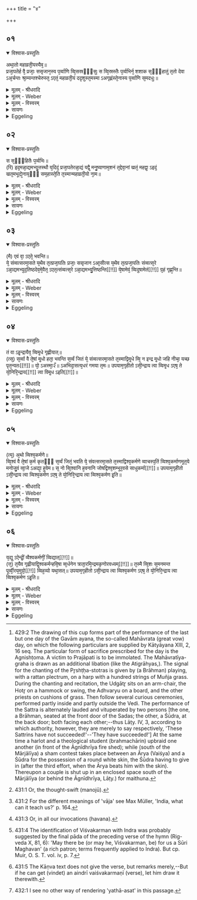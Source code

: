 +++
title = "४"

+++


## ०१


<details open><summary>विश्वास-प्रस्तुतिः</summary>

अथा᳘तो महाव्रती᳘यस्यैव᳘॥  
प्रजा᳘पतेर्ह वै᳘ प्रजाः᳘ ससृजान᳘स्य प᳘र्व्वाणि व्वि᳘सस्रᳫँ᳭सुः स व्वि᳘स्रस्तैः प᳘र्व्वभिर्न᳘ शशाक स᳘ᳫँ᳘हातुं त᳘तो देवा ऽअ᳘र्चन्तः श्रा᳘म्यन्तश्चेरुस्त᳘ ऽएतं᳘ महाव्रती᳘यं ददृशुस्त᳘मस्मा ऽअगृह्णंस्ते᳘नास्य प᳘र्व्वाणि स᳘मदधुः॥
</details>

<details><summary>मूलम् - श्रीधरादि</summary>

अथा᳘तो महाव्रती᳘यस्यैव᳘॥  
प्रजा᳘पतेर्ह वै᳘ प्रजाः᳘ ससृजान᳘स्य प᳘र्व्वाणि व्वि᳘सस्रᳫँ᳭सुः स व्वि᳘स्रस्तैः प᳘र्व्वभिर्न᳘ शशाक स᳘ᳫँ᳘हातुं त᳘तो देवा ऽअ᳘र्चन्तः श्रा᳘म्यन्तश्चेरुस्त᳘ ऽएतं᳘ महाव्रती᳘यं ददृशुस्त᳘मस्मा ऽअगृह्णंस्ते᳘नास्य प᳘र्व्वाणि स᳘मदधुः॥
</details>

<details><summary>मूलम् - Weber</summary>

अथा᳘तो महाव्रती᳘यस्यैव᳟॥  
प्रजा᳘पतेर्ह वै᳘ प्रजाः᳘ ससृजान᳘स्य प᳘र्वाणि वि᳘सस्रंसुः स वि᳘स्रस्तैः प᳘र्वभिर्न᳘ शशाक स᳘ᳫं᳘हातुं त᳘तो देवा अ᳘र्चन्तः श्रा᳘म्यन्तश्चेरुस्त᳘ एत᳘म् महाव्रती᳘यं ददृशुस्त᳘मस्मा अगृह्णस्ते᳘नास्य प᳘र्वाणि स᳘मदधुः॥
</details>

<details><summary>मूलम् - विस्वरम्</summary>


</details>

<details><summary>सायणः</summary>

…
</details>

<details><summary>Eggeling</summary>

1. Then as to the Mahāvratīya (graha) [^egg_995]. Now when Prajāpati had created the living beings, his

[^egg_995]: 429:2 The drawing of this cup forms part of the performance of the last but one day of the Gavām ayana, the so-called Mahāvrata (great vow) day, on which the following particulars are supplied by Kātyāyana XIII, 2, 16 seq. The particular form of sacrifice prescribed for the day is the Agnishṭoma. A victim to Prajāpati is to be immolated. The Mahāvratīya-graha is drawn as an additional libation (like the Atigrāhyas,). The signal for the chanting of the Pr̥shṭḥa-stotras is given by (a Brāhman) playing, with a rattan plectrum, on a harp with a hundred strings of  Muñja grass. During the chanting and recitation, the Udgātr̥ sits on an arm-chair, the Hotr̥ on a hammock or swing, the Adhvaryu on a board, and the other priests on cushions of grass. Then follow several curious ceremonies, performed partly inside and partly outside the Vedi. The performance of the Sattra is alternately lauded and vituperated by two persons [the one, a Brāhman, seated at the front door of the Sadas; the other, a Śūdra, at the back door; both facing each other;--thus Lāṭy. IV, 3, according to which authority, however, they are merely to say respectively, 'These Sattrins have not succeeded!'--'They have succeeded!'] At the same time a harlot and a theological student (brahmachārin) upbraid one another (in front of the Āgnīdhrīya fire shed); while (south of the Mārjālīya) a sham contest takes place between an Ārya (Vaiśya) and a Śūdra for the possession of a round white skin, the Śūdra having to give in (after the third effort, when the Ārya beats him with the skin). Thereupon a couple is shut up in an enclosed space south of the Mārjālīya (or behind the Āgnīdhrīya, Lāṭy.) for maithuna.

joints were relaxed: with his relaxed joints he was unable to raise himself. Then the gods went on praising and toiling. They saw this Mahāvratīya (cup) and drew it for him: thereby they restored his joints.
</details>


## ०२


<details open><summary>विश्वास-प्रस्तुतिः</summary>

स स᳘ᳫँ᳘हितैः प᳘र्व्वभिः॥  
(रि) इद᳘मन्ना᳘द्यमभ्यु᳘त्तस्थौ य᳘दिदं᳘ प्रजा᳘पतेरन्ना᳘द्यं यद्वै᳘ मनु᳘ष्याणाम᳘शनं त᳘द्देवा᳘नां व्व्रतं᳘ महद्वा᳘ ऽइदं᳘ व्व्रत᳘मभूद्ये᳘नाय᳘ᳫँ᳘ सम᳘हास्ते᳘ति त᳘स्मान्महाव्रती᳘यो ना᳘म॥
</details>

<details><summary>मूलम् - श्रीधरादि</summary>

स स᳘ᳫँ᳘हितैः प᳘र्व्वभिः॥  
(रि) इद᳘मन्ना᳘द्यमभ्यु᳘त्तस्थौ य᳘दिदं᳘ प्रजा᳘पतेरन्ना᳘द्यं यद्वै᳘ मनु᳘ष्याणाम᳘शनं त᳘द्देवा᳘नां व्व्रतं᳘ महद्वा᳘ ऽइदं᳘ व्व्रत᳘मभूद्ये᳘नाय᳘ᳫँ᳘ सम᳘हास्ते᳘ति त᳘स्मान्महाव्रती᳘यो ना᳘म॥
</details>

<details><summary>मूलम् - Weber</summary>

स स᳘ᳫं᳘हितैः प᳘र्वभिः॥  
इद᳘मन्ना᳘द्यमभ्यु᳘त्तस्थौ य᳘दिद᳘म् प्रजा᳘पतेरन्ना᳘द्यं यद्वै᳘ मनुॗष्याणाम᳘शनं त᳘द्देवा᳘नां व्रत᳘म् महद्वा᳘ इदं᳘ व्रत᳘मभूद्ये᳘नाय᳘ᳫं᳘ सम᳘हास्ते᳘ति त᳘स्मान्महाव्रती᳘यो ना᳘म॥
</details>

<details><summary>मूलम् - विस्वरम्</summary>


</details>

<details><summary>सायणः</summary>

…
</details>

<details><summary>Eggeling</summary>

2. With his joints thus restored, he approached this food, what food of Prajāpati there is,--for what eating is to men, that the vrata (fast-food, or religious observance generally) is to the gods. And because (they say), 'Great, indeed, is this vrata whereby he has raised himself,' therefore it is called Mahāvratīya.
</details>


## ०३


<details open><summary>विश्वास-प्रस्तुतिः</summary>

(मै) एवं वा᳘ ऽएते᳘ भवन्ति॥  
ये᳘ संव्वत्सरमा᳘सते य᳘थैव त᳘त्प्रजा᳘पतिः प्रजाः᳘ ससृजान ऽआ᳘सीत्स य᳘थैव त᳘त्प्रजा᳘पतिः संव्वत्स᳘रे ऽन्ना᳘द्यमभ्युद᳘तिष्ठदेव᳘मे᳘वैत᳘ ऽएत᳘त्संव्वत्स᳘रे ऽन्ना᳘द्यमभ्यु᳘त्तिष्ठन्ति[[!!]] ये᳘षामेवं᳘ व्विदुषामेतं[[!!]] ग्र᳘हं गृह्ण᳘न्ति॥
</details>

<details><summary>मूलम् - श्रीधरादि</summary>

(मै) एवं वा᳘ ऽएते᳘ भवन्ति॥  
ये᳘ संव्वत्सरमा᳘सते य᳘थैव त᳘त्प्रजा᳘पतिः प्रजाः᳘ ससृजान ऽआ᳘सीत्स य᳘थैव त᳘त्प्रजा᳘पतिः संव्वत्स᳘रे ऽन्ना᳘द्यमभ्युद᳘तिष्ठदेव᳘मे᳘वैत᳘ ऽएत᳘त्संव्वत्स᳘रे ऽन्ना᳘द्यमभ्यु᳘त्तिष्ठन्ति[[!!]] ये᳘षामेवं᳘ व्विदुषामेतं[[!!]] ग्र᳘हं गृह्ण᳘न्ति॥
</details>

<details><summary>मूलम् - Weber</summary>

एवं वा᳘ एते᳘ भवन्ति॥  
ये᳘ संवत्सरमा᳘सते य᳘थैव त᳘त्प्रजा᳘पतिः प्रजाः᳘ ससृजान आ᳘सीत्स य᳘थैव त᳘त्प्रजा᳘पतिः संवत्सॗरे ऽन्ना᳘द्यमभ्युदति᳘ष्ठदेव᳘मेॗवैत᳘ एत᳘त्संवत्सॗरे ऽन्ना᳘द्यमभ्यु᳘त्तिष्ठन्ति ये᳘षामेवं᳘ विदु᳘षामेतं ग्र᳘हं गृह्ण᳘न्ति॥
</details>

<details><summary>मूलम् - विस्वरम्</summary>


</details>

<details><summary>सायणः</summary>

…
</details>

<details><summary>Eggeling</summary>

3. Now, even as Prajāpati then was, when he had created the living beings, so are those who sit (in sacrificial session) for a year; and as Prajāpati then, after a year, approached food, so do they now, after a year, approach food, for whomsoever that knows this, they draw that cup.
</details>


## ०४


<details open><summary>विश्वास-प्रस्तुतिः</summary>

तं वा ऽइ᳘न्द्रायैव᳘ व्विमृ᳘धे गृह्णीयात्॥  
(त्स᳘) स᳘र्व्वा वै ते᳘षां मृ᳘धो हता᳘ भवन्ति स᳘र्व्वं जितं ये᳘ संव्वत्सरमा᳘सते त᳘स्माद्विमृ᳘धे व्वि᳘ न इन्द्र मृ᳘धो जहि नीचा᳘ यच्छ पृत᳘न्यतः[[!!]]॥ यो᳘ ऽअस्मा᳘२ँ॥ ऽअभिदा᳘सत्य᳘धरं गमया त᳘मः॥ उपयाम᳘गृहीतो ऽसी᳘न्द्राय त्वा व्विमृ᳘ध ऽएष᳘ ते यो᳘निरि᳘न्द्राय[[!!]] त्वा विमृ᳘ध ऽइति[[!!]]॥
</details>

<details><summary>मूलम् - श्रीधरादि</summary>

तं वा ऽइ᳘न्द्रायैव᳘ व्विमृ᳘धे गृह्णीयात्॥  
(त्स᳘) स᳘र्व्वा वै ते᳘षां मृ᳘धो हता᳘ भवन्ति स᳘र्व्वं जितं ये᳘ संव्वत्सरमा᳘सते त᳘स्माद्विमृ᳘धे व्वि᳘ न इन्द्र मृ᳘धो जहि नीचा᳘ यच्छ पृत᳘न्यतः[[!!]]॥ यो᳘ ऽअस्मा᳘२ँ॥ ऽअभिदा᳘सत्य᳘धरं गमया त᳘मः॥ उपयाम᳘गृहीतो ऽसी᳘न्द्राय त्वा व्विमृ᳘ध ऽएष᳘ ते यो᳘निरि᳘न्द्राय[[!!]] त्वा विमृ᳘ध ऽइति[[!!]]॥
</details>

<details><summary>मूलम् - Weber</summary>

तं वा इ᳘न्द्रायैव᳘ विमृ᳘धे गृह्णीयात्॥  
स᳘र्वा वै ते᳘षाम् मृ᳘धा हता᳘ भवन्ति स᳘र्वं जितं ये᳘ संवत्सरमा᳘सते त᳘स्माद्विमृ᳘धे वि᳘ न इन्द्र मृ᳘धो जहि नीचा᳘ यछ पृतन्यतः᳟॥  
यो᳘ अस्मा᳘न् अभिदा᳘सत्य᳘धरं गमया त᳘मः॥  
उपयाम᳘गृहीतो ऽसी᳘न्द्राय त्वा विमृ᳘ध एष᳘ ते यो᳘निरिन्द्रा᳘य त्वा विमृ᳘ध इ᳘ति॥
</details>

<details><summary>मूलम् - विस्वरम्</summary>


</details>

<details><summary>सायणः</summary>

…
</details>

<details><summary>Eggeling</summary>

4. Let him draw it for Indra Vimr̥dh (the Averter of scorn), for, verily, the scorners of those who sit for

a year are smitten, and all is won by them: hence for Indra Vimr̥dh,--with (Vāj. S. VIII, 44; Rig-veda X, 152, 4), 'Scatter thou our scorners, O Indra, lay them low that war against us, and send them, that persecute us, to the nethermost darkness!--Thou art taken with a support: thee to Indra Vimr̥dh!--This is thy womb: thee to Indra Vimr̥dh!'
</details>


## ०५


<details open><summary>विश्वास-प्रस्तुतिः</summary>

(त्य᳘) अ᳘थो व्विश्व᳘कर्मणे॥  
व्वि᳘श्वं वै ते᳘षां क᳘र्म कृतᳫँ᳭ स᳘र्व्वं जितं᳘ भवति ये᳘ संवत्सरमा᳘सते त᳘स्माद्विश्व᳘कर्मणे व्वाचस्प᳘तिं व्विश्व᳘कर्माणमूत᳘ये मनोजु᳘वं व्वा᳘जे ऽअद्या᳘ हुवेम॥ स᳘ नो व्वि᳘श्वानि ह᳘वनानि जोषद्विश्व᳘शम्भूर᳘वसे साधुकर्मा[[!!]]॥ उपयाम᳘गृहीतो ऽसी᳘न्द्राय त्वा व्विश्व᳘कर्मण ऽएष᳘ ते यो᳘निरि᳘न्द्राय त्वा व्विश्व᳘कर्मण इ᳘ति॥
</details>

<details><summary>मूलम् - श्रीधरादि</summary>

(त्य᳘) अ᳘थो व्विश्व᳘कर्मणे॥  
व्वि᳘श्वं वै ते᳘षां क᳘र्म कृतᳫँ᳭ स᳘र्व्वं जितं᳘ भवति ये᳘ संवत्सरमा᳘सते त᳘स्माद्विश्व᳘कर्मणे व्वाचस्प᳘तिं व्विश्व᳘कर्माणमूत᳘ये मनोजु᳘वं व्वा᳘जे ऽअद्या᳘ हुवेम॥ स᳘ नो व्वि᳘श्वानि ह᳘वनानि जोषद्विश्व᳘शम्भूर᳘वसे साधुकर्मा[[!!]]॥ उपयाम᳘गृहीतो ऽसी᳘न्द्राय त्वा व्विश्व᳘कर्मण ऽएष᳘ ते यो᳘निरि᳘न्द्राय त्वा व्विश्व᳘कर्मण इ᳘ति॥
</details>

<details><summary>मूलम् - Weber</summary>

अ᳘थो विश्व᳘कर्मणे॥  
वि᳘श्वं वै ते᳘षां क᳘र्म कृतᳫं स᳘र्वं जित᳘म् भवति ये᳘ संवत्सरमा᳘सते त᳘स्माद्विश्व᳘कर्मणे वाचस्पतिम् विश्व᳘कर्माणमूत᳘ये मनोजु᳘वं वा᳘जे अद्या᳘ हुवेम॥  
स᳘ नो वि᳘श्वानि ह᳘वनानि जोषद्विश्व᳘शम्भूर᳘वसे साधु᳘कर्ना उपयाम᳘गृहीतो ऽसी᳘न्द्राय त्वा विश्व᳘कर्मण एष᳘ ते यो᳘निरि᳘न्द्राय त्वा विश्व᳘कर्मण इ᳘ति॥
</details>

<details><summary>मूलम् - विस्वरम्</summary>


</details>

<details><summary>सायणः</summary>

…
</details>

<details><summary>Eggeling</summary>

5. Or for Viśvakarman (the All-worker), for all work is done, everything is won by those who sit in session for a year: hence for Viśvakarman,--with (Vāj. S. VIII, 45; Rig-veda X, 81, 7), 'Vācaspati Viśvakarman, the thought-speeder [^egg_996], let us invoke for protection in our struggle [^egg_997] this day: may he, the all-beneficient worker of good, delight in all our offerings [^egg_998] for our protection!--Thou art taken with a support: thee to Indra Viśvakarman [^egg_999]!--This is thy womb; thee to Indra Viśvakarman!'

[^egg_996]: 431:1 Or, the thought-swift (manojū).

[^egg_997]: 431:2 For the different meanings of 'vāja' see Max Müller, 'India, what can it teach us?' p. 164.

[^egg_998]: 431:3 Or, in all our invocations (havana).

[^egg_999]: 431:4 The identification of Viśvakarman with Indra was probably suggested by the final pāda of the preceding verse of the hymn (Rig-veda X, 81, 6): 'May there be (or may he, Viśvakarman, be) for us a Sūri Maghavan' (a rich patron; terms frequently applied to Indra). But cp. Muir, O. S. T. vol. iv, p. 7.
</details>


## ०६


<details open><summary>विश्वास-प्रस्तुतिः</summary>

य᳘द्यु ऽऐन्द्रीं᳘ व्वैश्वकर्मणीं᳘ व्विद्यात्[[!!]]॥  
(त्त᳘) त᳘यैव गृह्णीयाद्वि᳘श्वकर्मन्हवि᳘षा व्व᳘र्धनेन त्राता᳘रमि᳘न्द्रमकृणोरवध्यम्[[!!]]॥ त᳘स्मै व्वि᳘शः स᳘मनमन्त पूर्व्वी᳘रय᳘मुग्रो᳘[[!!]] व्विह᳘व्यो यथा᳘सत्॥ उपयाम᳘गृहीतो ऽसी᳘न्द्राय त्वा व्विश्व᳘कर्मण ऽएष᳘ ते यो᳘निरि᳘न्द्राय त्वा व्विश्व᳘कर्मण ऽइ᳘ति॥
</details>

<details><summary>मूलम् - श्रीधरादि</summary>

य᳘द्यु ऽऐन्द्रीं᳘ व्वैश्वकर्मणीं᳘ व्विद्यात्[[!!]]॥  
(त्त᳘) त᳘यैव गृह्णीयाद्वि᳘श्वकर्मन्हवि᳘षा व्व᳘र्धनेन त्राता᳘रमि᳘न्द्रमकृणोरवध्यम्[[!!]]॥ त᳘स्मै व्वि᳘शः स᳘मनमन्त पूर्व्वी᳘रय᳘मुग्रो᳘[[!!]] व्विह᳘व्यो यथा᳘सत्॥ उपयाम᳘गृहीतो ऽसी᳘न्द्राय त्वा व्विश्व᳘कर्मण ऽएष᳘ ते यो᳘निरि᳘न्द्राय त्वा व्विश्व᳘कर्मण ऽइ᳘ति॥
</details>

<details><summary>मूलम् - Weber</summary>

य᳘द्यु ऐन्द्रीं᳘ वैश्वकर्मणीं᳘ विद्या᳘त्॥  
त᳘थैव गृह्णीयाद्वि᳘श्वकर्मन्हवि᳘षा व᳘र्धनेन त्राता᳘रमि᳘न्द्रमकृणोरवध्य᳘म्॥  
त᳘स्मै वि᳘शः स᳘मनमन्त पू᳘र्वीरय᳘मुग्रो᳘ विह᳘व्यो यथा᳘सत्॥  
उपयाम᳘गृहीतो ऽसी᳘न्द्राय त्वा विश्व᳘कर्मण एष᳘ ते यो᳘निरि᳘न्द्राय त्वा विश्व᳘कर्मण इ᳘ति॥
</details>

<details><summary>मूलम् - विस्वरम्</summary>


</details>

<details><summary>सायणः</summary>

…
</details>

<details><summary>Eggeling</summary>

6. But if he knows the (verse) referring to Indra (and) Viśvakarman, let him draw it thus [^egg_1000] (Vāj. S. VIII, 46), 'O Viśvakarman, with strengthening libation madest thou Indra an invincible champion: to him did the people bow down of

[^egg_1000]: 431:5 The Kāṇva text does not give the verse, but remarks merely,--But if he can get (vindet) an aindrī vaiśvakarmaṇī (verse), let him draw it therewith.

old, because [^egg_1001] he, the mighty, is worthy of adoration.--Thou art taken with a support: thee to Indra Viśvakarman!--This is thy womb: thee to Indra Viśvakarman!'

[^egg_1001]: 432:1 I see no other way of rendering 'yathā-asat' in this passage.
</details>

